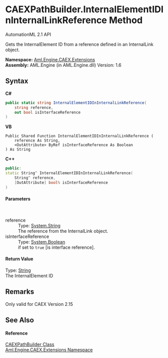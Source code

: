 # CAEXPathBuilder.InternalElementIDInInternalLinkReference Method 
AutomationML 2.1 API 

Gets the InternalElement ID from a reference defined in an InternalLink object.

**Namespace:**&nbsp;<a href="N_Aml_Engine_CAEX_Extensions">Aml.Engine.CAEX.Extensions</a><br />**Assembly:**&nbsp;AML.Engine (in AML.Engine.dll) Version: 1.6

## Syntax

**C#**<br />
``` C#
public static string InternalElementIDInInternalLinkReference(
	string reference,
	out bool isInterfaceReference
)
```

**VB**<br />
``` VB
Public Shared Function InternalElementIDInInternalLinkReference ( 
	reference As String,
	<OutAttribute> ByRef isInterfaceReference As Boolean
) As String
```

**C++**<br />
``` C++
public:
static String^ InternalElementIDInInternalLinkReference(
	String^ reference, 
	[OutAttribute] bool% isInterfaceReference
)
```


#### Parameters
&nbsp;<dl><dt>reference</dt><dd>Type: <a href="https://docs.microsoft.com/dotnet/api/system.string" target="_parent" rel="noopener noreferrer">System.String</a><br />The reference from the InternalLink object.</dd><dt>isInterfaceReference</dt><dd>Type: <a href="https://docs.microsoft.com/dotnet/api/system.boolean" target="_parent" rel="noopener noreferrer">System.Boolean</a><br />if set to `true` [is interface reference].</dd></dl>

#### Return Value
Type: <a href="https://docs.microsoft.com/dotnet/api/system.string" target="_parent" rel="noopener noreferrer">String</a><br />The InternalElement ID

## Remarks
Only valid for CAEX Version 2.15

## See Also


#### Reference
<a href="T_Aml_Engine_CAEX_Extensions_CAEXPathBuilder">CAEXPathBuilder Class</a><br /><a href="N_Aml_Engine_CAEX_Extensions">Aml.Engine.CAEX.Extensions Namespace</a><br />